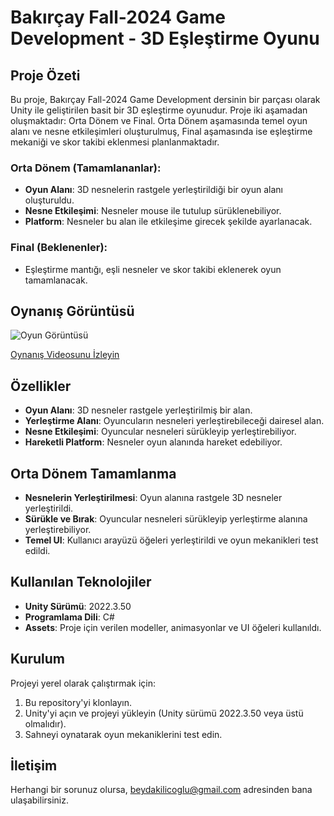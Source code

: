 # Bakırçay Fall-2024 Game Development - 3D Eşleştirme Oyunu

## Proje Özeti

Bu proje, Bakırçay Fall-2024 Game Development dersinin bir parçası olarak Unity ile geliştirilen basit bir 3D eşleştirme oyunudur. Proje iki aşamadan oluşmaktadır: Orta Dönem ve Final. Orta Dönem aşamasında temel oyun alanı ve nesne etkileşimleri oluşturulmuş, Final aşamasında ise eşleştirme mekaniği ve skor takibi eklenmesi planlanmaktadır.

### Orta Dönem (Tamamlananlar):
- **Oyun Alanı**: 3D nesnelerin rastgele yerleştirildiği bir oyun alanı oluşturuldu.
- **Nesne Etkileşimi**: Nesneler mouse ile tutulup sürüklenebiliyor.
- **Platform**: Nesneler bu alan ile etkileşime girecek şekilde ayarlanacak.

### Final (Beklenenler):
- Eşleştirme mantığı, eşli nesneler ve skor takibi eklenerek oyun tamamlanacak.

## Oynanış Görüntüsü

![Oyun Görüntüsü](gameplay_screenshot.png)

[Oynanış Videosunu İzleyin](gameplay_video_link)

## Özellikler

- **Oyun Alanı**: 3D nesneler rastgele yerleştirilmiş bir alan.
- **Yerleştirme Alanı**: Oyuncuların nesneleri yerleştirebileceği dairesel alan.
- **Nesne Etkileşimi**: Oyuncular nesneleri sürükleyip yerleştirebiliyor.
- **Hareketli Platform**: Nesneler oyun alanında hareket edebiliyor.

## Orta Dönem Tamamlanma

- **Nesnelerin Yerleştirilmesi**: Oyun alanına rastgele 3D nesneler yerleştirildi.
- **Sürükle ve Bırak**: Oyuncular nesneleri sürükleyip yerleştirme alanına yerleştirebiliyor.
- **Temel UI**: Kullanıcı arayüzü öğeleri yerleştirildi ve oyun mekanikleri test edildi.

## Kullanılan Teknolojiler

- **Unity Sürümü**: 2022.3.50
- **Programlama Dili**: C#
- **Assets**: Proje için verilen modeller, animasyonlar ve UI öğeleri kullanıldı.

## Kurulum

Projeyi yerel olarak çalıştırmak için:

1. Bu repository'yi klonlayın.
2. Unity'yi açın ve projeyi yükleyin (Unity sürümü 2022.3.50 veya üstü olmalıdır).
3. Sahneyi oynatarak oyun mekaniklerini test edin.

## İletişim

Herhangi bir sorunuz olursa, beydakilicoglu@gmail.com adresinden bana ulaşabilirsiniz.
